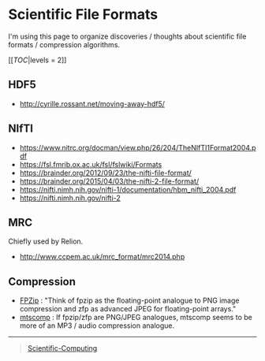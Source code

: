 Scientific File Formats
=======================

I'm using this page to organize discoveries / thoughts about scientific file formats / compression algorithms.

[[_TOC_|levels = 2]]

HDF5
----

-   <http://cyrille.rossant.net/moving-away-hdf5/>

NIfTI
-----

-   <https://www.nitrc.org/docman/view.php/26/204/TheNIfTI1Format2004.pdf>
-   <https://fsl.fmrib.ox.ac.uk/fsl/fslwiki/Formats>
-   <https://brainder.org/2012/09/23/the-nifti-file-format/>
-   <https://brainder.org/2015/04/03/the-nifti-2-file-format/>
-   <https://nifti.nimh.nih.gov/nifti-1/documentation/hbm_nifti_2004.pdf>
-   <https://nifti.nimh.nih.gov/nifti-2>

MRC
---

Chiefly used by Relion.

-   <http://www.ccpem.ac.uk/mrc_format/mrc2014.php>

Compression
-----------

-   [FPZip](https://computing.llnl.gov/projects/floating-point-compression) : "Think of fpzip as the floating-point analogue to PNG image compression and zfp as advanced JPEG for floating-point arrays."
-   [mtscomp](https://github.com/int-brain-lab/mtscomp) : If fpzip/zfp are PNG/JPEG analogues, mtscomp seems to be more of an MP3 / audio compression analogue.

* * * * *

> [Scientific-Computing](Scientific-Computing)
